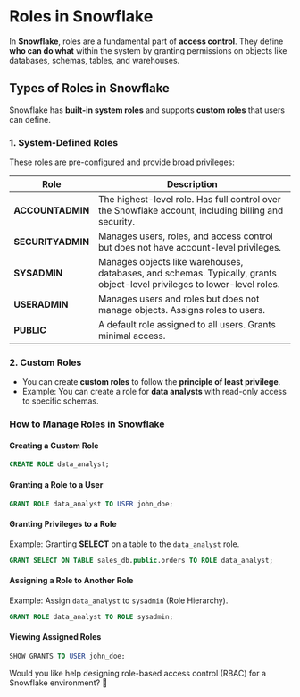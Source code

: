 # Roles in Snowflake

In **Snowflake**, roles are a fundamental part of **access control**. They define **who can do what** within the system by granting permissions on objects like databases, schemas, tables, and warehouses.

## **Types of Roles in Snowflake**

Snowflake has **built-in system roles** and supports **custom roles** that users can define.

### **1. System-Defined Roles**

These roles are pre-configured and provide broad privileges:

| **Role**          | **Description**                                                                                                          |
| ----------------- | ------------------------------------------------------------------------------------------------------------------------ |
| **ACCOUNTADMIN**  | The highest-level role. Has full control over the Snowflake account, including billing and security.                     |
| **SECURITYADMIN** | Manages users, roles, and access control but does not have account-level privileges.                                     |
| **SYSADMIN**      | Manages objects like warehouses, databases, and schemas. Typically, grants object-level privileges to lower-level roles. |
| **USERADMIN**     | Manages users and roles but does not manage objects. Assigns roles to users.                                             |
| **PUBLIC**        | A default role assigned to all users. Grants minimal access.                                                             |

### **2. Custom Roles**

- You can create **custom roles** to follow the **principle of least privilege**.
- Example: You can create a role for **data analysts** with read-only access to specific schemas.

### **How to Manage Roles in Snowflake**

#### **Creating a Custom Role**

```sql
CREATE ROLE data_analyst;
```

#### **Granting a Role to a User**

```sql
GRANT ROLE data_analyst TO USER john_doe;
```

#### **Granting Privileges to a Role**

Example: Granting **SELECT** on a table to the `data_analyst` role.

```sql
GRANT SELECT ON TABLE sales_db.public.orders TO ROLE data_analyst;
```

#### **Assigning a Role to Another Role**

Example: Assign `data_analyst` to `sysadmin` (Role Hierarchy).

```sql
GRANT ROLE data_analyst TO ROLE sysadmin;
```

#### **Viewing Assigned Roles**

```sql
SHOW GRANTS TO USER john_doe;
```

Would you like help designing role-based access control (RBAC) for a Snowflake environment? 🚀

